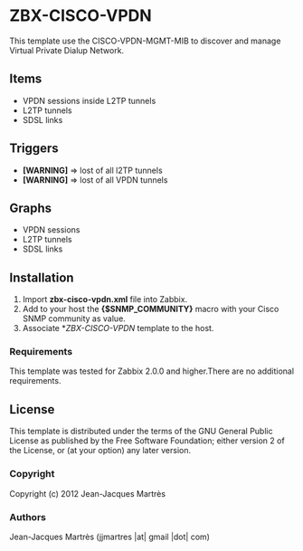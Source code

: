 ZBX-CISCO-VPDN
==============

This template use the CISCO-VPDN-MGMT-MIB to discover and manage Virtual Private Dialup Network.

Items
-----

  * VPDN sessions inside L2TP tunnels
  * L2TP tunnels
  * SDSL links

Triggers
--------

  * **[WARNING]** => lost of all l2TP tunnels
  * **[WARNING]** => lost of all VPDN tunnels

Graphs
------

  * VPDN sessions
  * L2TP tunnels
  * SDSL links

Installation
------------

1. Import **zbx-cisco-vpdn.xml** file into Zabbix.
2. Add to your host the **{$SNMP_COMMUNITY}** macro with your Cisco SNMP community as value.
3. Associate **ZBX-CISCO-VPDN* template to the host.
 
### Requirements

This template was tested for Zabbix 2.0.0 and higher.There are no additional requirements.

License
-------

This template is distributed under the terms of the GNU General Public License as published by the Free Software Foundation; either version 2 of the  License, or (at your option) any later version.

### Copyright

  Copyright (c) 2012 Jean-Jacques Martrès

### Authors
  
  Jean-Jacques Martrès
  (jjmartres |at| gmail |dot| com)

